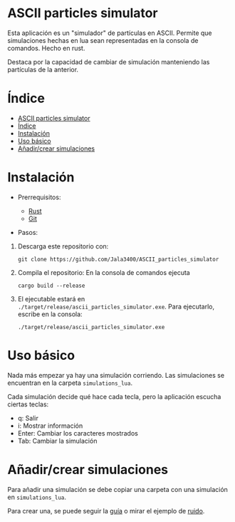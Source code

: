 # ASCII particles simulator

Esta aplicación es un "simulador" de partículas en ASCII. Permite que simulaciones hechas en lua sean representadas en la consola de comandos. Hecho en rust.

Destaca por la capacidad de cambiar de simulación manteniendo las partículas de la anterior.

# Índice

- [ASCII particles simulator](#ascii-particles-simulator)
- [Índice](#índice)
- [Instalación](#instalación)
- [Uso básico](#uso-básico)
- [Añadir/crear simulaciones](#añadircrear-simulaciones)

# Instalación

- Prerrequisitos:
    - [Rust](https://www.rust-lang.org/tools/install)
    - [Git](https://git-scm.com/downloads)

- Pasos:
1. Descarga este repositorio con:
    ```
    git clone https://github.com/Jala3400/ASCII_particles_simulator
    ```
2. Compila el repositorio: En la consola de comandos ejecuta
    ```
    cargo build --release
    ```
3. El ejecutable estará en `./target/release/ascii_particles_simulator.exe`. Para ejecutarlo, escribe en la consola:
    ```
    ./target/release/ascii_particles_simulator.exe
    ```

# Uso básico

Nada más empezar ya hay una simulación corriendo. Las simulaciones se encuentran en la carpeta `simulations_lua`.

Cada simulación decide qué hace cada tecla, pero la aplicación escucha ciertas teclas:

-   q: Salir
-   i: Mostrar información
-   Enter: Cambiar los caracteres mostrados
-   Tab: Cambiar la simulación

# Añadir/crear simulaciones

Para añadir una simulación se debe copiar una carpeta con una simulación en `simulations_lua`.

Para crear una, se puede seguir la [guía](docs/basics.md) o mirar el ejemplo de [ruido](docs/noise_lua_example.md).